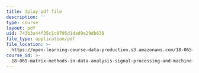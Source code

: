 ```yaml
---
title: 3play pdf file
description: ''
type: course
layout: pdf
uid: 743b3a44f35c1c0795d1dad9e29db638
file_type: application/pdf
file_location: >-
  https://open-learning-course-data-production.s3.amazonaws.com/18-065-matrix-methods-in-data-analysis-signal-processing-and-machine-learning-spring-2018/743b3a44f35c1c0795d1dad9e29db638_L3-WFKCW-tY.pdf
course_id: >-
  18-065-matrix-methods-in-data-analysis-signal-processing-and-machine-learning-spring-2018
---
```

